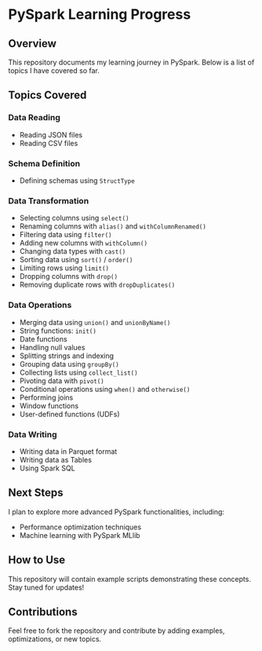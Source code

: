 # PySpark Learning Progress

## Overview
This repository documents my learning journey in PySpark. Below is a list of topics I have covered so far.

## Topics Covered

### Data Reading
- Reading JSON files
- Reading CSV files

### Schema Definition
- Defining schemas using `StructType`


### Data Transformation
- Selecting columns using `select()`
- Renaming columns with `alias()` and `withColumnRenamed()`
- Filtering data using `filter()`
- Adding new columns with `withColumn()`
- Changing data types with `cast()`
- Sorting data using `sort()` / `order()`
- Limiting rows using `limit()`
- Dropping columns with `drop()`
- Removing duplicate rows with `dropDuplicates()`

### Data Operations
- Merging data using `union()` and `unionByName()`
- String functions: `init()`
- Date functions
- Handling null values
- Splitting strings and indexing
- Grouping data using `groupBy()`
- Collecting lists using `collect_list()`
- Pivoting data with `pivot()`
- Conditional operations using `when()` and `otherwise()`
- Performing joins
- Window functions
- User-defined functions (UDFs)

### Data Writing
- Writing data in Parquet format
- Writing data as Tables
- Using Spark SQL

## Next Steps
I plan to explore more advanced PySpark functionalities, including:
- Performance optimization techniques
- Machine learning with PySpark MLlib


## How to Use
This repository will contain example scripts demonstrating these concepts. Stay tuned for updates!

## Contributions
Feel free to fork the repository and contribute by adding examples, optimizations, or new topics.

